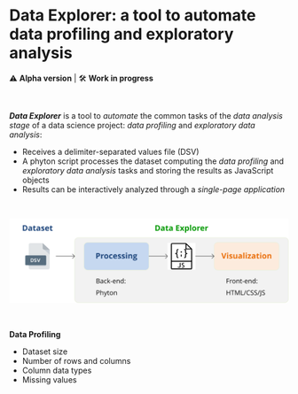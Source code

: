 # Data Explorer: a tool to automate data profiling and exploratory analysis

:warning: **Alpha version**  |  :hammer_and_wrench: **Work in progress**

&nbsp;  

_**Data Explorer**_ is a tool to *automate* the common tasks of the *data analysis stage* of a data science project: *data profiling* and *exploratory data analysis*:

* Receives a delimiter-separated values file (DSV)
* A phyton script processes the dataset computing the *data profiling* and *exploratory data analysis* tasks and storing the results as JavaScript objects
* Results can be interactively analyzed through a *single-page application*

&nbsp;

<p align="center"><img src="/images/de_01.svg"></p>

&nbsp;

**Data Profiling**
* Dataset size
* Number of rows and columns
* Column data types
* Missing values